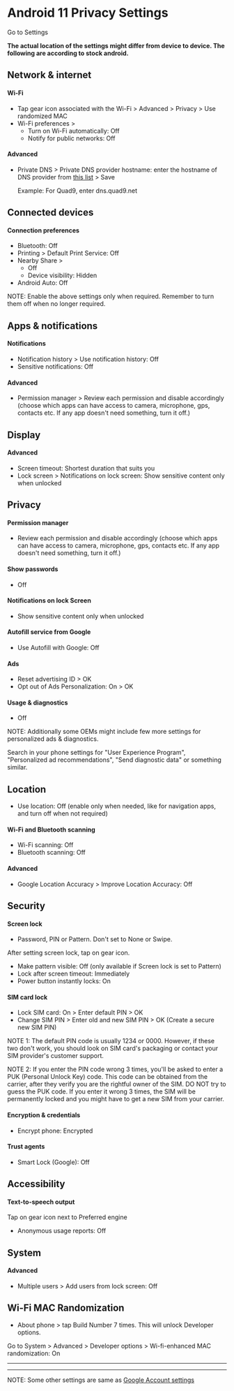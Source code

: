 # Android 11 Privacy Settings

Go to Settings

**The actual location of the settings might differ from device to device. The following are according to stock android.**



## Network & internet

#### Wi-Fi
- Tap gear icon associated with the Wi-Fi > Advanced > Privacy > Use randomized MAC
- Wi-Fi preferences > 
  - Turn on Wi-Fi automatically: Off
  - Notify for public networks: Off

#### Advanced
- Private DNS > Private DNS provider hostname: enter the hostname of DNS provider from [this list](https://www.privacyguides.org/dns/) > Save

  Example: For Quad9, enter dns.quad9.net



## Connected devices

#### Connection preferences
- Bluetooth: Off
- Printing > Default Print Service: Off
- Nearby Share >
  - Off
  - Device visibility: Hidden
- Android Auto: Off

NOTE: Enable the above settings only when required. Remember to turn them off when no longer required.



## Apps & notifications

#### Notifications
- Notification history > Use notification history: Off
- Sensitive notifications: Off

#### Advanced
- Permission manager > Review each permission and disable accordingly (choose which apps can have access to camera, microphone, gps, contacts etc. If any app doesn't need something, turn it off.)



## Display

#### Advanced
- Screen timeout: Shortest duration that suits you
- Lock screen > Notifications on lock screen: Show sensitive content only when unlocked



## Privacy

#### Permission manager
- Review each permission and disable accordingly (choose which apps can have access to camera, microphone, gps, contacts etc. If any app doesn't need something, turn it off.)

#### Show passwords
- Off

#### Notifications on lock Screen
- Show sensitive content only when unlocked

#### Autofill service from Google
- Use Autofill with Google: Off

#### Ads
- Reset advertising ID > OK
- Opt out of Ads Personalization: On > OK

#### Usage & diagnostics
- Off

NOTE: Additionally some OEMs might include few more settings for personalized ads & diagnostics.

Search in your phone settings for "User Experience Program", "Personalized ad recommendations", "Send diagnostic data" or something similar.



## Location
- Use location: Off (enable only when needed, like for navigation apps, and turn off when not required)

#### Wi-Fi and Bluetooth scanning
- Wi-Fi scanning: Off
- Bluetooth scanning: Off

#### Advanced
- Google Location Accuracy > Improve Location Accuracy: Off



## Security

#### Screen lock
- Password, PIN or Pattern. Don't set to None or Swipe.

After setting screen lock, tap on gear icon.

- Make pattern visible: Off (only available if Screen lock is set to Pattern)
- Lock after screen timeout: Immediately
- Power button instantly locks: On

#### SIM card lock
- Lock SIM card: On > Enter default PIN > OK
- Change SIM PIN > Enter old and new SIM PIN > OK (Create a secure new SIM PIN)

NOTE 1: The default PIN code is usually 1234 or 0000. However, if these two don't work, you should look on SIM card's packaging or contact your SIM provider's customer support.

NOTE 2: If you enter the PIN code wrong 3 times, you'll be asked to enter a PUK (Personal Unlock Key) code. This code can be obtained from the carrier, after they verify you are the rightful owner of the SIM. DO NOT try to guess the PUK code. If you enter it wrong 3 times, the SIM will be permanently locked and you might have to get a new SIM from your carrier.

#### Encryption & credentials
- Encrypt phone: Encrypted

#### Trust agents
- Smart Lock (Google): Off



## Accessibility

#### Text-to-speech output

Tap on gear icon next to Preferred engine

- Anonymous usage reports: Off



## System

#### Advanced
- Multiple users > Add users from lock screen: Off



## Wi-Fi MAC Randomization
- About phone > tap Build Number 7 times. This will unlock Developer options.

Go to System > Advanced > Developer options > Wi-fi-enhanced MAC randomization: On



---
---



NOTE: Some other settings are same as [Google Account settings](https://github.com/StellarSand/privacy-settings/blob/main/Privacy%20Settings/Google-Account-Privacy-Settings.md)
